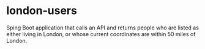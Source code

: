 # london-users
Sping Boot application that calls an API and returns people who are listed as either living in London, or whose current coordinates are within 50 miles of London.
